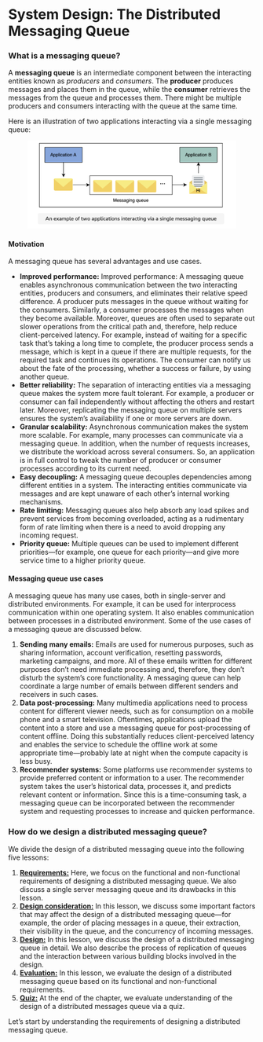 # System Design: The Distributed Messaging Queue

### What is a messaging queue? <a href="#what-is-a-messaging-queue-0" id="what-is-a-messaging-queue-0"></a>

A **messaging queue** is an intermediate component between the interacting entities known as _producers_ and _consumers_. The **producer** produces messages and places them in the queue, while the **consumer** retrieves the messages from the queue and processes them. There might be multiple producers and consumers interacting with the queue at the same time.

Here is an illustration of two applications interacting via a single messaging queue:

<figure><img src="../.gitbook/assets/Screenshot 2023-09-03 at 12.44.01 AM.png" alt=""><figcaption></figcaption></figure>

#### Motivation <a href="#motivation-0" id="motivation-0"></a>

A messaging queue has several advantages and use cases.

* **Improved performance:** Improved performance: A messaging queue enables asynchronous communication between the two interacting entities, producers and consumers, and eliminates their relative speed difference. A producer puts messages in the queue without waiting for the consumers. Similarly, a consumer processes the messages when they become available. Moreover, queues are often used to separate out slower operations from the critical path and, therefore, help reduce client-perceived latency. For example, instead of waiting for a specific task that’s taking a long time to complete, the producer process sends a message, which is kept in a queue if there are multiple requests, for the required task and continues its operations. The consumer can notify us about the fate of the processing, whether a success or failure, by using another queue.
* **Better reliability:** The separation of interacting entities via a messaging queue makes the system more fault tolerant. For example, a producer or consumer can fail independently without affecting the others and restart later. Moreover, replicating the messaging queue on multiple servers ensures the system’s availability if one or more servers are down.
* **Granular scalability:** Asynchronous communication makes the system more scalable. For example, many processes can communicate via a messaging queue. In addition, when the number of requests increases, we distribute the workload across several consumers. So, an application is in full control to tweak the number of producer or consumer processes according to its current need.
* **Easy decoupling:** A messaging queue decouples dependencies among different entities in a system. The interacting entities communicate via messages and are kept unaware of each other’s internal working mechanisms.
* **Rate limiting:** Messaging queues also help absorb any load spikes and prevent services from becoming overloaded, acting as a rudimentary form of rate limiting when there is a need to avoid dropping any incoming request.
* **Priority queue:** Multiple queues can be used to implement different priorities—for example, one queue for each priority—and give more service time to a higher priority queue.

#### Messaging queue use cases <a href="#messaging-queue-use-cases-0" id="messaging-queue-use-cases-0"></a>

A messaging queue has many use cases, both in single-server and distributed environments. For example, it can be used for interprocess communication within one operating system. It also enables communication between processes in a distributed environment. Some of the use cases of a messaging queue are discussed below.

1. **Sending many emails:** Emails are used for numerous purposes, such as sharing information, account verification, resetting passwords, marketing campaigns, and more. All of these emails written for different purposes don’t need immediate processing and, therefore, they don’t disturb the system’s core functionality. A messaging queue can help coordinate a large number of emails between different senders and receivers in such cases.
2. **Data post-processing:** Many multimedia applications need to process content for different viewer needs, such as for consumption on a mobile phone and a smart television. Oftentimes, applications upload the content into a store and use a messaging queue for post-processing of content offline. Doing this substantially reduces client-perceived latency and enables the service to schedule the offline work at some appropriate time—probably late at night when the compute capacity is less busy.
3. **Recommender systems:** Some platforms use recommender systems to provide preferred content or information to a user. The recommender system takes the user’s historical data, processes it, and predicts relevant content or information. Since this is a time-consuming task, a messaging queue can be incorporated between the recommender system and requesting processes to increase and quicken performance.

### How do we design a distributed messaging queue? <a href="#how-do-we-design-a-distributed-messaging-queue-0" id="how-do-we-design-a-distributed-messaging-queue-0"></a>

We divide the design of a distributed messaging queue into the following five lessons:

1. [**Requirements:**](requirements-of-a-distributed-messaging-queues-design.md) Here, we focus on the functional and non-functional requirements of designing a distributed messaging queue. We also discuss a single server messaging queue and its drawbacks in this lesson.
2. [**Design consideration:**](considerations-of-a-distributed-messaging-queues-design.md) In this lesson, we discuss some important factors that may affect the design of a distributed messaging queue—for example, the order of placing messages in a queue, their extraction, their visibility in the queue, and the concurrency of incoming messages.
3. [**Design:**](design-of-a-distributed-messaging-queue-part-1.md) In this lesson, we discuss the design of a distributed messaging queue in detail. We also describe the process of replication of queues and the interaction between various building blocks involved in the design.
4. [**Evaluation:**](evaluation-of-a-distributed-messaging-queues-design.md) In this lesson, we evaluate the design of a distributed messaging queue based on its functional and non-functional requirements.
5. [**Quiz:**](quiz-on-the-distributed-messaging-queues-design.md) At the end of the chapter, we evaluate understanding of the design of a distributed messages queue via a quiz.

Let’s start by understanding the requirements of designing a distributed messaging queue.
